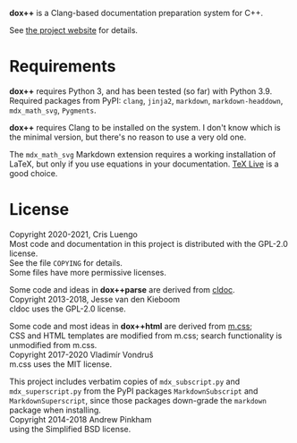 **dox++** is a Clang-based documentation preparation system for C++.

See [the project website](https://crisluengo.github.io/doxpp/) for details.


# Requirements

**dox++** requires Python 3, and has been tested (so far) with Python 3.9. Required packages from PyPI:
`clang`, `jinja2`, `markdown`, `markdown-headdown`, `mdx_math_svg`, `Pygments`.

**dox++** requires Clang to be installed on the system. I don't know which is the minimal
version, but there's no reason to use a very old one.

The `mdx_math_svg` Markdown extension requires a working installation of LaTeX, but only if
you use equations in your documentation. [TeX Live](https://tug.org/texlive/) is a good choice.

# License

Copyright 2020-2021, Cris Luengo  
Most code and documentation in this project is distributed with the GPL-2.0 license.  
See the file `COPYING` for details.  
Some files have more permissive licenses.

Some code and ideas in **dox++parse** are derived from [cldoc](https://github.com/jessevdk/cldoc).  
Copyright 2013-2018, Jesse van den Kieboom  
cldoc uses the GPL-2.0 license.

Some code and most ideas in **dox++html** are derived from [m.css](https://mcss.mosra.cz/);  
CSS and HTML templates are modified from m.css; search functionality is unmodified from m.css.  
Copyright 2017-2020 Vladimír Vondruš  
m.css uses the MIT license.

This project includes verbatim copies of `mdx_subscript.py` and `mdx_superscript.py`
from the PyPI packages `MarkdownSubscript` and `MarkdownSuperscript`,
since those packages down-grade the `markdown` package when installing.  
Copyright 2014-2018 Andrew Pinkham  
using the Simplified BSD license.

